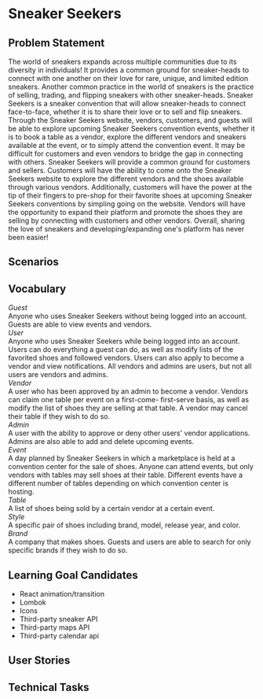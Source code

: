 # Sneaker Seekers
## Problem Statement
The world of sneakers expands across multiple communities due to its diversity in individuals! It provides a common ground for sneaker-heads to connect with one another on their love for rare, unique, and limited edition sneakers. Another common practice in the world of sneakers is the practice of selling, trading, and flipping sneakers with other sneaker-heads. Sneaker Seekers is a sneaker convention that will allow sneaker-heads to connect face-to-face, whether it is to share their love or to sell and flip sneakers. Through the Sneaker Seekers website, vendors, customers, and guests will be able to explore upcoming Sneaker Seekers convention events, whether it is to book a table as a vendor, explore the different vendors and sneakers available at the event, or to simply attend the convention event. 
It may be difficult for customers and even vendors to bridge the gap in connecting with others. Sneaker Seekers will provide a common ground for customers and sellers. Customers will have the ability to come onto the Sneaker Seekers website to explore the different vendors and the shoes available through various vendors. Additionally, customers will have the power at the tip of their fingers to pre-shop for their favorite shoes at upcoming Sneaker Seekers conventions by simpling going on the website. Vendors will have the opportunity to expand their platform and promote the shoes they are selling by connecting with customers and other vendors. Overall, sharing the love of sneakers and developing/expanding one's platform has never been easier!
## Scenarios
## Vocabulary
*Guest*<br>
    Anyone who uses Sneaker Seekers without being logged into an account. Guests are able to view events and vendors.<br> 
*User*<br>
    Anyone who uses Sneaker Seekers while being logged into an account. Users can do everything a guest can do, as well as 
    modify lists of the favorited shoes and followed vendors. Users can also apply to become a vendor and view notifications. 
    All vendors and admins are users, but not all users are vendors and admins.<br>
*Vendor*<br>
    A user who has been approved by an admin to become a vendor. Vendors can claim one table per event on a first-come-
    first-serve basis, as well as modify the list of shoes they are selling at that table. A vendor may cancel their table
    if they wish to do so.<br>
*Admin*<br>
    A user with the ability to approve or deny other users' vendor applications. Admins are also able to add and delete 
    upcoming events.<br> 
*Event*<br>
    A day planned by Sneaker Seekers in which a marketplace is held at a convention center for the sale of shoes. Anyone can 
    attend events, but only vendors with tables may sell shoes at their table. Different events have a different number of 
    tables depending on which convention center is hosting.<br> 
*Table*<br>
    A list of shoes being sold by a certain vendor at a certain event.<br>
*Style*<br>
    A specific pair of shoes including brand, model, release year, and color.<br>
*Brand*<br>
    A company that makes shoes. Guests and users are able to search for only specific brands if they wish to do so.<br>

## Learning Goal Candidates
- React animation/transition 
- Lombok 
- Icons 
- Third-party sneaker API
- Third-party maps API 
- Third-party calendar api 
## User Stories
## Technical Tasks